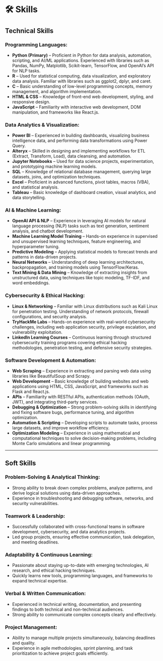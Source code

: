 # 🛠️ Skills  

## **Technical Skills**  

### **Programming Languages:**  
- **Python (Primary)** – Proficient in Python for data analysis, automation, scripting, and AI/ML applications. Experienced with libraries such as Pandas, NumPy, Matplotlib, Scikit-learn, TensorFlow, and OpenAI’s API for NLP tasks.  
- **R** – Used for statistical computing, data visualization, and exploratory data analysis. Familiar with libraries such as ggplot2, dplyr, and caret.  
- **C** – Basic understanding of low-level programming concepts, memory management, and algorithm implementation.  
- **HTML & CSS** – Knowledge of front-end web development, styling, and responsive design.  
- **JavaScript** – Familiarity with interactive web development, DOM manipulation, and frameworks like React.js.  

### **Data Analytics & Visualization:**  
- **Power BI** – Experienced in building dashboards, visualizing business intelligence data, and performing data transformations using Power Query.  
- **Alteryx** – Skilled in designing and implementing workflows for ETL (Extract, Transform, Load), data cleansing, and automation.  
- **Jupyter Notebooks** – Used for data science projects, experimentation, and prototyping machine learning models.  
- **SQL** – Knowledge of relational database management, querying large datasets, joins, and optimization techniques.  
- **Excel** – Proficient in advanced functions, pivot tables, macros (VBA), and statistical analysis.  
- **Tableau** – Basic knowledge of dashboard creation, visual analytics, and data storytelling.  

### **AI & Machine Learning:**  
- **OpenAI API & NLP** – Experience in leveraging AI models for natural language processing (NLP) tasks such as text generation, sentiment analysis, and chatbot development. 
- **Machine Learning Model Training** – Hands-on experience in supervised and unsupervised learning techniques, feature engineering, and hyperparameter tuning.  
- **Predictive Modeling** – Applying statistical models to forecast trends and patterns in data-driven projects.  
- **Neural Networks** – Understanding of deep learning architectures, backpropagation, and training models using TensorFlow/Keras.  
- **Text Mining & Data Mining** – Knowledge of extracting insights from unstructured data, using techniques like topic modeling, TF-IDF, and word embeddings.  

### **Cybersecurity & Ethical Hacking:**  
- **Linux & Networking** – Familiar with Linux distributions such as Kali Linux for penetration testing. Understanding of network protocols, firewall configurations, and security analysis.  
- **TryHackMe Labs** – Hands-on experience with real-world cybersecurity challenges, including web application security, privilege escalation, and vulnerability exploitation.  
- **LinkedIn Learning Courses** – Continuous learning through structured cybersecurity training programs covering ethical hacking methodologies, penetration testing, and defensive security strategies.  

### **Software Development & Automation:**  
- **Web Scraping** – Experience in extracting and parsing web data using libraries like BeautifulSoup and Scrapy.  
- **Web Development** – Basic knowledge of building websites and web applications using HTML, CSS, JavaScript, and frameworks such as Flask and React.js.  
- **APIs** – Familiarity with RESTful APIs, authentication methods (OAuth, JWT), and integrating third-party services.  
- **Debugging & Optimization** – Strong problem-solving skills in identifying and fixing software bugs, performance tuning, and algorithm optimization.  
- **Automation & Scripting** – Developing scripts to automate tasks, process large datasets, and improve workflow efficiency.  
- **Optimization Modeling** – Experience in using mathematical and computational techniques to solve decision-making problems, including Monte Carlo simulations and linear programming.  

---

## **Soft Skills**  

### **Problem-Solving & Analytical Thinking:**  
- Strong ability to break down complex problems, analyze patterns, and derive logical solutions using data-driven approaches.  
- Experience in troubleshooting and debugging software, networks, and security vulnerabilities.  

### **Teamwork & Leadership:**  
- Successfully collaborated with cross-functional teams in software development, cybersecurity, and data analytics projects.  
- Led group projects, ensuring effective communication, task delegation, and meeting deadlines.  

### **Adaptability & Continuous Learning:**  
- Passionate about staying up-to-date with emerging technologies, AI research, and ethical hacking techniques.  
- Quickly learns new tools, programming languages, and frameworks to expand technical expertise.  

### **Verbal & Written Communication:**  
- Experienced in technical writing, documentation, and presenting findings to both technical and non-technical audiences.  
- Strong ability to communicate complex concepts clearly and effectively.  

### **Project Management:**  
- Ability to manage multiple projects simultaneously, balancing deadlines and quality.  
- Experience in agile methodologies, sprint planning, and task prioritization to achieve project goals efficiently.  
